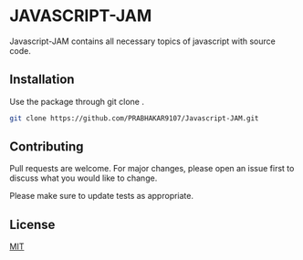 # JAVASCRIPT-JAM

Javascript-JAM contains all necessary topics of javascript with source code.

## Installation

Use the package through git clone .

```bash
git clone https://github.com/PRABHAKAR9107/Javascript-JAM.git
```

## Contributing

Pull requests are welcome. For major changes, please open an issue first
to discuss what you would like to change.

Please make sure to update tests as appropriate.

## License

[MIT](https://github.com/PRABHAKAR9107/Javascript-JAM/blob/main/LICENSE)
